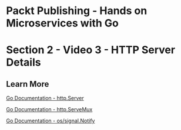 # Packt Publishing - Hands on Microservices with Go
# Section 2 - Video 3 - HTTP Server Details

## Learn More

[Go Documentation - http.Server](https://golang.org/pkg/net/http/#Server)

[Go Documentation - http.ServeMux](https://golang.org/pkg/net/http/#ServeMux)

[Go Documentation - os/signal.Notify](https://golang.org/pkg/os/signal/#example_Notify)



